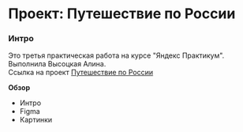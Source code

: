 # Проект: Путешествие по России

### Интро

Это третья практическая работа на курсе "Яндекс Практикум". Выполнила Высоцкая Алина.  
Cсылка на проект [Путешествие по России](https://alina-vysotsky.github.io/russian-travel-al.vysotsky/)

**Обзор**
* Интро
* Figma
* Картинки